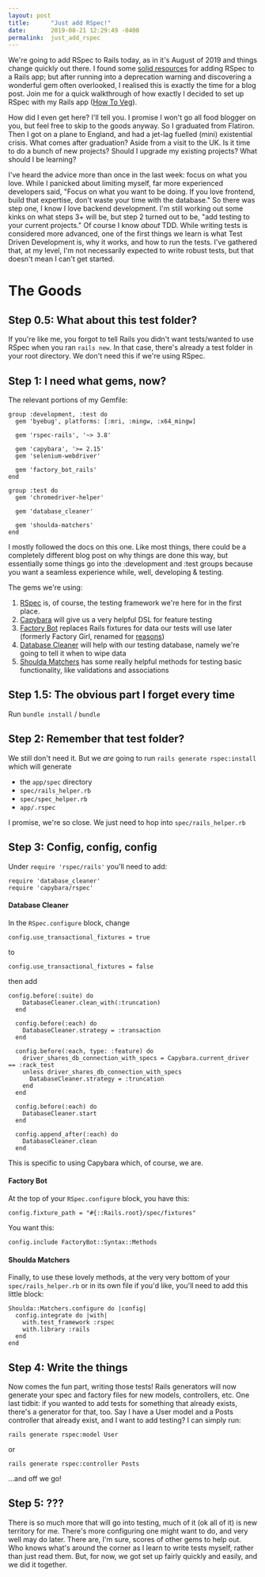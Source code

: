 ```yaml
---
layout: post
title:      "Just add RSpec!"
date:       2019-08-21 12:29:49 -0400
permalink:  just_add_rspec
---
```



We're going to add RSpec to Rails today, as in it's August of 2019 and things change quickly out there. I found some [solid resources](https://medium.com/@amliving/my-rails-rspec-set-up-6451269847f9) for adding RSpec to a Rails app; but after running into a deprecation warning and discovering a wonderful gem often overlooked, I realised this is exactly the time for a blog post. Join me for a quick walkthrough of how exactly I decided to set up RSpec with my Rails app ([How To Veg](https://kaelaclement.github.io/a_good_place_for_a_dining_car_joke)).

How did I even get here? I'll tell you. I promise I won't go all food blogger on you, but feel free to skip to the goods anyway. So I graduated from Flatiron. Then I got on a plane to England, and had a jet-lag fuelled (mini) existential crisis. What comes after graduation? Aside from a visit to the UK. Is it time to do a bunch of new projects? Should I upgrade my existing projects? What should I be learning?

I've heard the advice more than once in the last week: focus on what you love. While I panicked about limiting myself, far more experienced developers said, "Focus on what you want to be doing. If you love frontend, build that expertise, don't waste your time with the database." So there was step one, I know I love backend development. I'm still working out some kinks on what steps 3+ will be, but step 2 turned out to be, "add testing to your current projects." Of course I know *about* TDD. While writing tests is considered more advanced, one of the first things we learn is what Test Driven Development is, why it works, and how to run the tests. I've gathered that, at my level, I'm not necessarily expected to write robust tests, but that doesn't mean I can't get started.




# The Goods




## Step 0.5: What about this test folder?

If you're like me, you forgot to tell Rails you didn't want tests/wanted to use RSpec when you ran `rails new`. In that case, there's already a test folder in your root directory. We don't need this if we're using RSpec.

## Step 1: I need what gems, now?

The relevant portions of my Gemfile:

```
group :development, :test do
  gem 'byebug', platforms: [:mri, :mingw, :x64_mingw]

  gem 'rspec-rails', '~> 3.8'

  gem 'capybara', '>= 2.15'
  gem 'selenium-webdriver'

  gem 'factory_bot_rails'
end

group :test do
  gem 'chromedriver-helper'

  gem 'database_cleaner'

  gem 'shoulda-matchers'
end
```

I mostly followed the docs on this one. Like most things, there could be a completely different blog post on why things are done this way, but essentially some things go into the :development and :test groups because you want a seamless experience while, well, developing & testing.

The gems we're using:

1. [RSpec](https://github.com/rspec/rspec-rails) is, of course, the testing framework we're here for in the first place.
2. [Capybara](https://github.com/teamcapybara/capybara) will give us a very helpful DSL for feature testing
3. [Factory Bot](https://github.com/thoughtbot/factory_bot) replaces Rails fixtures for data our tests will use later (formerly Factory Girl, renamed for [reasons](https://github.com/thoughtbot/factory_bot/blob/master/NAME.md))
4. [Database Cleaner](https://github.com/DatabaseCleaner/database_cleaner) will help with our testing database, namely we're going to tell it when to wipe data
5. [Shoulda Matchers](https://github.com/thoughtbot/shoulda-matchers) has some really helpful methods for testing basic functionality, like validations and associations

## Step 1.5: The obvious part I forget every time

Run `bundle install` / `bundle`

## Step 2:  Remember that test folder?

We still don't need it. But we *are* going to run `rails generate rspec:install` which will generate

* the `app/spec` directory
* `spec/rails_helper.rb`
* `spec/spec_helper.rb`
* `app/.rspec`

I promise, we're so close. We just need to hop into `spec/rails_helper.rb`

## Step 3: Config, config, config

Under `require 'rspec/rails'` you'll need to add:

```
require 'database_cleaner'
require 'capybara/rspec'
```

#### Database Cleaner

In the `RSpec.configure` block, change

`config.use_transactional_fixtures = true`

to

`config.use_transactional_fixtures = false`

then add

```
config.before(:suite) do
    DatabaseCleaner.clean_with(:truncation)
  end

  config.before(:each) do
    DatabaseCleaner.strategy = :transaction
  end

  config.before(:each, type: :feature) do
    driver_shares_db_connection_with_specs = Capybara.current_driver == :rack_test
    unless driver_shares_db_connection_with_specs
      DatabaseCleaner.strategy = :truncation
    end
  end

  config.before(:each) do
    DatabaseCleaner.start
  end

  config.append_after(:each) do
    DatabaseCleaner.clean
  end
```

This is specific to using Capybara which, of course, we are.

#### Factory Bot

At the top of your `RSpec.configure` block, you have this:

`config.fixture_path = "#{::Rails.root}/spec/fixtures"`

You want this:

`config.include FactoryBot::Syntax::Methods`

#### Shoulda Matchers

Finally, to use these lovely methods, at the very very bottom of your `spec/rails_helper.rb` or in its own file if you'd like, you'll need to add this little block:

```
Shoulda::Matchers.configure do |config|
  config.integrate do |with|
    with.test_framework :rspec
    with.library :rails
  end
end
```

## Step 4: Write the things

Now comes the fun part, writing those tests! Rails generators will now generate your spec and factory files for new models, controllers, etc. One last tidbit: if you wanted to add tests for something that already exists, there's a generator for that, too. Say I have a User model and a Posts controller that already exist, and I want to add testing? I can simply run:

`rails generate rspec:model User`

or

`rails generate rspec:controller Posts`

...and off we go!

## Step 5: ???

There is so much more that will go into testing, much of it (ok all of it) is new territory for me. There's more configuring one might want to do, and very well may do later. There are, I'm sure, scores of other gems to help out. Who knows what's around the corner as I learn to write tests myself, rather than just read them. But, for now, we got set up fairly quickly and easily, and we did it together.


